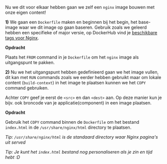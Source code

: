 Nu we dit voor elkaar hebben gaan we zelf een `nginx` image bouwen met onze eigen content!

**1)** We gaan een `Dockerfile` maken en beginnen bij het begin, het base-image waar we dit image op gaan baseren. Gebruik zoals we geleerd hebben een specifieke of major versie, op DockerHub vind je [beschikbare tags voor Nginx](https://hub.docker.com/_/nginx/).

**Opdracht**

Plaats het `FROM` command in je `Dockerfile` om het `nginx` image als uitgangspunt te pakken.

**2)** Nu we het uitgangspunt hebben gedefinieerd gaan we het image vullen, dit kan met `RUN` commands zoals we eerder hebben gebruikt maar om lokale content (`build-context`) in het image te plaatsen kunnen we het `COPY` command gebruiken. 

Achter `COPY` geef je eerst de `<src>` en dan `<dest>` aan. Op deze manier kun je bijv. ook broncode van je applicatie(component) in een image plaatsen.

**Opdracht**

Gebruik het `COPY` command binnen de `Dockerfile` om het bestand `index.html` in de `/usr/share/nginx/html` directory te plaatsen.

*Tip: `/usr/share/nginx/html` is de standaard directory waar Nginx pagina's uit served*

*Tip: Je kunt het `index.html` bestand nog personaliseren als je zin en tijd hebt :D*
